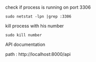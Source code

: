 check if process is running on port 3306

`sudo netstat -lpn |grep :3306`

kill process with his number

`sudo kill number`

API documentation

path : http://localhost:8000/api